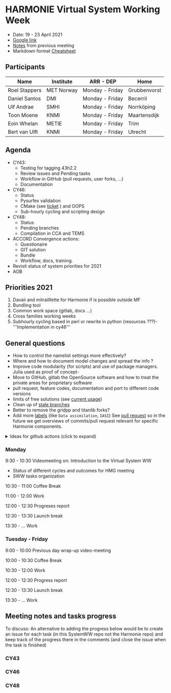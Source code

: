 # HARMONIE Virtual System Working Week

 - Date: 19 - 23 April  2021
 - [Google link](https://meet.google.com/aem-dubz-ihj)
 - [Notes](https://hirlam.org/trac/wiki/Meetings/System/Video_Meetings/2022) from previous meeting  
 - Markdown format [Cheatsheet](https://github.com/adam-p/markdown-here/wiki/Markdown-Cheatsheet)  

## Participants

Name              | Institute  | ARR - DEP        |  Home       
---               | ---        | ---              | ---         
Roel Stappers     | MET Norway | Monday - Friday  | Grubbenvorst 
Daniel Santos     | DMI        | Monday - Friday  | Becerril     
Ulf Andrae        | SMHI       | Monday - Friday  | Norrköping   
Toon Moene        | KNMI       | Monday - Friday  | Maartensdijk 
Eoin Whelan       | METIE      | Monday - Friday  | Trim         
Bert van Ulft     | KNMI       | Monday - Friday  | Utrecht      


##  Agenda 

- CY43:
  - Testing for tagging 43h2.2
  - Review issues and Pending tasks
  - Workflow in GitHub (pull requests, user forks, ...)
  - Documentation
- CY46:
  - Status
  - Pysurfex validation
  - CMake (see [ticket](https://hirlam.org/trac/ticket/188) ) and OOPS
  - Sub-hourly cycling and scripting design
- CY48:
  - Status
  - Pending branches
  - Compilation in CCA and TEMS
- ACCORD Convergence actions: 
  - Questionaire
  - GIT solution
  - Bundle
  - Workflow, docs, training.  
- Revisit status of system priorities for 2021
- AOB

##  Priorities 2021 

   1. Davaii and mitrailllette for Harmonie if is possible outside MF 
   2. Bundling tool 
   3. Common work space (gitlab, docs ...)
   4. Cross families working weeks
   5. Subhourly cycling based in perl or rewrite in python (resources ???)- '''Implementation in cy46'''

##  General questions 

- How to control the namelist settings more effectively?
- Where and how to document model changes and spread the info ?
- Improve code modularity (for scripts) and use of package managers. Julia used as proof of concept- 
- Move to GitHub, gitlab the OpenSource software and how to treat the private areas for proprietary software
- pull request, feature codes, documentation and port to different code versions
- limits of free solutions (see [current usage](https://github.com/organizations/Hirlam/settings/billing))
- Clean up of [stale branches](https://github.com/Hirlam/Harmonie/branches/stale)
- Better to remove the gridpp and titanlib forks?  
- Add more [labels](https://github.com/Hirlam/Harmonie/issues/labels) (like `Data assimilation`, `IASI`) See [pull request](https://github.com/Hirlam/Harmonie/pulls?q=is%3Apr+is%3Aclosed) so in the future we get overviews of  commits/pull request relevant for specific Harmonie components.  
<details><summary>Ideas for github actions (click to expand) </summary><p>
 See e.g. https://github.com/JuliaLang/julia/pull/40453#issuecomment-819200844 where on a pull request that is expected to impact the performance they simply write in the comment section 
 
 ```@nanosoldier runbenchmarks(ALL, vs=":master")```
 
 Which runs the full benchmark (several hours).
In a dream world we would have `@ecmwf runtestbed(all)` or e.g. for changes to Femars/festat `@ecmwf runtestbed("AROME_JB")`. Continuing dreaming we would also be able to trigger specific davaii test from the comments and get the results back as reply.    

</p></details>


### Monday  

9:30 - 10:30  Videomeeting on: Introduction to the Virtual System WW
- Status of different cycles and outcomes for HMG meeting
- SWW tasks organization

10:30 - 11:00 Coffee Break

11:00 - 12:00  Work

12:00 - 12:30 Progreses report

12:30 - 13:30 Launch break

13:30 - ...  Work
 
### Tuesday - Friday 

9:00 - 10:00 Previous day wrap-up video-meeting

10:00 - 10:30 Coffee Break

10:30 - 12:00 Work

12:00 - 12:30 Progress report

12:30 - 13:30 Launch break

13:30 - ... Work

## Meeting notes and tasks progress 

To discuss: An alternative to adding the progress below would be to create an issue for each task (in this SystemWW repo not the Harmonie repo) and keep track of the progress there in the comments (and close the issue when the task is finished)

### CY43



### CY46

### CY48
